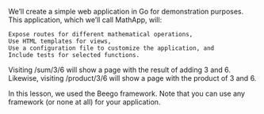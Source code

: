 We’ll create a simple web application in Go for demonstration purposes.   This 
application, which we’ll call MathApp, will:

    Expose routes for different mathematical operations,
    Use HTML templates for views,
    Use a configuration file to customize the application, and
    Include tests for selected functions.

Visiting /sum/3/6 will show a page with the result of adding 3 and 6. Likewise, 
visiting /product/3/6 will show a page with the product of 3 and 6.

In this lesson, we used the Beego framework. Note that you can use any 
framework (or none at all) for your application.
